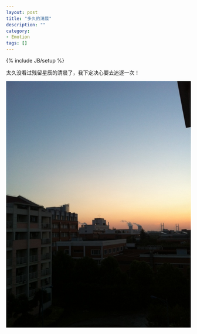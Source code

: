 ```yaml
---
layout: post
title: "多久的清晨"
description: ""
category: 
- Emotion
tags: []
---
```

{% include JB/setup %}

太久没看过残留星辰的清晨了，我下定决心要去追逐一次！

![morning](/img/uploads/2013/07/morning.jpg)

